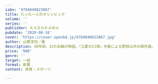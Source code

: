 ```yaml
---
isbn: '9784040823867'
title: たった一人のオリンピック
volume: ''
series: ''
publisher: ＫＡＤＯＫＡＷＡ
pubdate: '2020-08-10'
cover: 'https://cover.openbd.jp/9784040823867.jpg'
author: 山際淳司／著
description: 40年前、幻の五輪の物語。『江夏の21球』作者による野球以外の傑作選。
price: '900'
genre: ''
target: 一般
format: 新書
content: 体育・スポーツ

---
```

